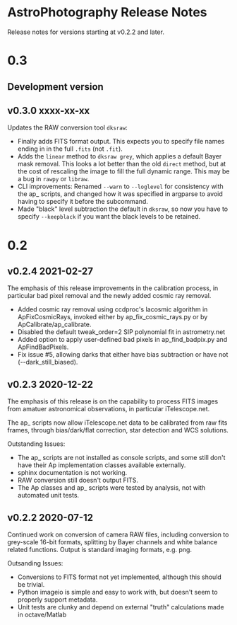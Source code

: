 # AstroPhotography Release Notes

Release notes for versions starting at v0.2.2 and later.

# 0.3

## Development version

## v0.3.0 xxxx-xx-xx

Updates the RAW conversion tool `dksraw`:

- Finally adds FITS format output. This expects you to specify file
  names ending in in the full `.fits` (not `.fit`).
- Adds the `linear` method to `dksraw grey`, which applies a default 
  Bayer mask removal. This looks a lot better than the old `direct`
  method, but at the cost of rescaling the image to fill the full
  dynamic range. This may be a bug in `rawpy` or `libraw`.
- CLI improvements: Renamed `--warn` to `--loglevel` for consistency 
  with the ap_ scripts,
  and changed how it was specified in argparse to avoid having to specify
  it before the subcommand.
- Made "black" level subtraction the default in `dksraw`, so now you have
  to specify `--keepblack` if you want the black levels to be retained.

# 0.2

## v0.2.4 2021-02-27

The emphasis of this release improvements in the calibration process,
in particular bad pixel removal and the newly added cosmic ray removal.

- Added cosmic ray removal using ccdproc's lacosmic algorithm in 
  ApFixCosmicRays, invoked either by ap_fix_cosmic_rays.py or by
  ApCalibrate/ap_calibrate.
- Disabled the default tweak_order=2 SIP polynomial fit in astrometry.net
- Added option to apply user-defined bad pixels in ap_find_badpix.py and
  ApFindBadPixels.
- Fix issue #5, allowing darks that either have bias subtraction or
  have not (--dark_still_biased).

## v0.2.3 2020-12-22

The emphasis of this release is on the capability to process FITS images
from amatuer astronomical observations, in particular iTelescope.net.

The ap_ scripts now allow iTelescope.net data to be calibrated from raw
fits frames, through bias/dark/flat correction, star detection and WCS
solutions.

Outstanding Issues:
- The ap_ scripts are not installed as console scripts, and some still
  don't have their Ap implementation classes available externally.
- sphinx documentation is not working.
- RAW conversion still doesn't output FITS.
- The Ap classes and ap_ scripts were tested by analysis, not with 
  automated unit tests.

## v0.2.2 2020-07-12

Continued work on conversion of camera RAW files, including conversion
to grey-scale 16-bit formats, splitting by Bayer channels and white 
balance related functions. Output is standard imaging formats, e.g. png.

Outsanding Issues:
- Conversions to FITS format not yet implemented, although this should
  be trivial.
- Python imageio is simple and easy to work with, but doesn't seem to
  properly support metadata.
- Unit tests are clunky and depend on external "truth" calculations 
  made in octave/Matlab
